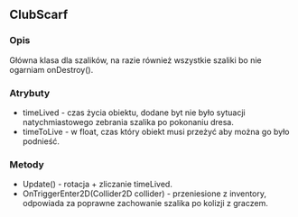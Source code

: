 ## ClubScarf
### Opis
Główna klasa dla szalików, na razie również wszystkie szaliki bo nie ogarniam onDestroy().
### Atrybuty
-  timeLived - czas życia obiektu, dodane byt nie było sytuacji natychmiastowego zebrania szalika po pokonaniu dresa.
- timeToLive - w float, czas który obiekt musi przeżyć aby można go było podnieść.
### Metody
- Update() - rotacja + zliczanie timeLived.
- OnTriggerEnter2D(Collider2D collider) - przeniesione z inventory, odpowiada za poprawne zachowanie szalika po kolizji z graczem.